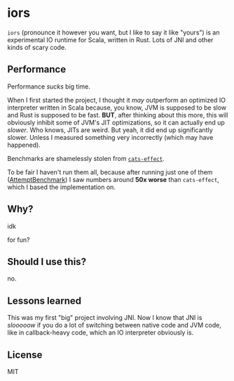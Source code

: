 # iors
`iors` (pronounce it however you want, but I like to say it like "yours") is an experimental IO runtime for Scala,
 written in Rust. Lots of JNI and other kinds of scary code.
 
 ## Performance
 Performance _sucks_ big time. 
 
 When I first started the project, I thought it _may_ outperform an optimized IO interpreter written 
 in Scala because, you know, JVM is supposed to be slow and Rust is supposed to be fast. 
 **BUT**, after thinking about this more, this will obviously inhibit some of JVM's JIT optimizations, so it can 
 actually end up _slower_. Who knows, JITs are weird. But yeah, it did end up significantly slower. Unless I measured
 something very incorrectly (which may have happened).
 
 Benchmarks are shamelessly stolen from [`cats-effect`](https://github.com/typelevel/cats-effect/tree/series/2.x/benchmarks/shared/src/main/scala/cats/effect/benchmarks).
 
 To be fair I haven't run them all, because after running just one of them 
 ([AttemptBenchmark](./iors-jvm/src/benchmark/scala/iors/AttemptBenchmark.scala)) I saw numbers around **50x worse** than
 `cats-effect`, which I based the implementation on.
 
 ## Why?
 idk
 
 for fun?
 
 ## Should I use this?
 no.
 
 ## Lessons learned
 This was my first "big" project involving JNI. Now I know that JNI is _slooooow_ if you do a lot of switching between
 native code and JVM code, like in callback-heavy code, which an IO interpreter obviously is.
 
 ## License
 MIT
